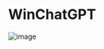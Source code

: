 # WinChatGPT
![image](https://user-images.githubusercontent.com/77151276/227767571-54420035-3289-4251-ac8b-255969acb1c1.png)
